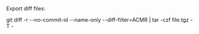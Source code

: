 Export diff files:

git diff -r --no-commit-id --name-only --diff-filter=ACMR <commit> | tar -czf file.tgz -T -

